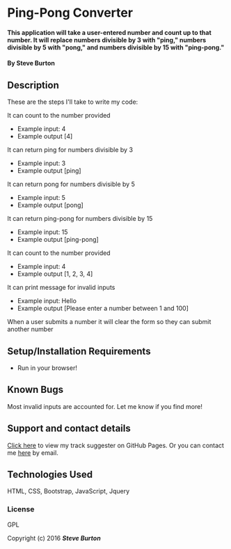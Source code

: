 # Ping-Pong Converter

#### This application will take a user-entered number and count up to that number. It will replace numbers divisible by 3 with "ping," numbers divisible by 5 with "pong," and numbers divisible by 15 with "ping-pong."

#### By **Steve Burton**

## Description
These are the steps I'll take to write my code:

It can count to the number provided

* Example input: 4
* Example output [4]

It can return ping for numbers divisible by 3

* Example input: 3
* Example output [ping]

It can return pong for numbers divisible by 5

* Example input: 5
* Example output [pong]

It can return ping-pong for numbers divisible by 15

* Example input: 15
* Example output [ping-pong]

It can count to the number provided

* Example input: 4
* Example output [1, 2, 3, 4]

It can print message for invalid inputs

* Example input: Hello
* Example output [Please enter a number between 1 and 100]

When a user submits a number it will clear the form so they can submit another number

## Setup/Installation Requirements

* Run in your browser!

## Known Bugs

Most invalid inputs are accounted for. Let me know if you find more!

## Support and contact details

[Click here](http://steve-burton.github.io/ping-pong/) to view my track suggester on GitHub Pages.
Or you can contact me [here](mailto:stevevburton@gmail.com) by email.

## Technologies Used

HTML, CSS, Bootstrap, JavaScript, Jquery

### License

GPL

Copyright (c) 2016 **_Steve Burton_**
